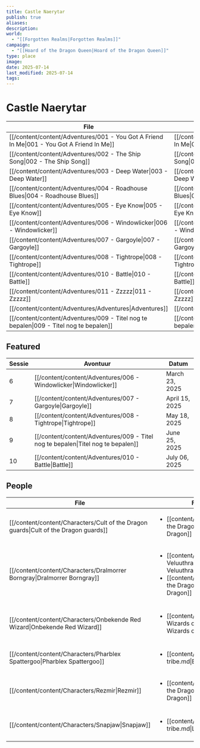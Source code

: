 ```yaml
---
title: Castle Naerytar
publish: true
aliases: 
description: 
world:
  - "[[Forgotten Realms|Forgotten Realms]]"
campaign:
  - "[[Hoard of the Dragon Queen|Hoard of the Dragon Queen]]"
type: place
image: 
date: 2025-07-14
last_modified: 2025-07-14
tags: 
---
```

# Castle Naerytar
| File                                                                                 | file.link                                                                            | file.path                                          |
| ------------------------------------------------------------------------------------ | ------------------------------------------------------------------------------------ | -------------------------------------------------- |
| [[/content/content/Adventures/001 - You Got A Friend In Me\|001 - You Got A Friend In Me]] | [[/content/content/Adventures/001 - You Got A Friend In Me\|001 - You Got A Friend In Me]] | content/Adventures/001 - You Got A Friend In Me.md |
| [[/content/content/Adventures/002 - The Ship Song\|002 - The Ship Song]]                   | [[/content/content/Adventures/002 - The Ship Song\|002 - The Ship Song]]                   | content/Adventures/002 - The Ship Song.md          |
| [[/content/content/Adventures/003 - Deep Water\|003 - Deep Water]]                         | [[/content/content/Adventures/003 - Deep Water\|003 - Deep Water]]                         | content/Adventures/003 - Deep Water.md             |
| [[/content/content/Adventures/004 - Roadhouse Blues\|004 - Roadhouse Blues]]               | [[/content/content/Adventures/004 - Roadhouse Blues\|004 - Roadhouse Blues]]               | content/Adventures/004 - Roadhouse Blues.md        |
| [[/content/content/Adventures/005 - Eye Know\|005 - Eye Know]]                             | [[/content/content/Adventures/005 - Eye Know\|005 - Eye Know]]                             | content/Adventures/005 - Eye Know.md               |
| [[/content/content/Adventures/006 - Windowlicker\|006 - Windowlicker]]                     | [[/content/content/Adventures/006 - Windowlicker\|006 - Windowlicker]]                     | content/Adventures/006 - Windowlicker.md           |
| [[/content/content/Adventures/007 - Gargoyle\|007 - Gargoyle]]                             | [[/content/content/Adventures/007 - Gargoyle\|007 - Gargoyle]]                             | content/Adventures/007 - Gargoyle.md               |
| [[/content/content/Adventures/008 - Tightrope\|008 - Tightrope]]                           | [[/content/content/Adventures/008 - Tightrope\|008 - Tightrope]]                           | content/Adventures/008 - Tightrope.md              |
| [[/content/content/Adventures/010 - Battle\|010 - Battle]]                                 | [[/content/content/Adventures/010 - Battle\|010 - Battle]]                                 | content/Adventures/010 - Battle.md                 |
| [[/content/content/Adventures/011 - Zzzzz\|011 - Zzzzz]]                                   | [[/content/content/Adventures/011 - Zzzzz\|011 - Zzzzz]]                                   | content/Adventures/011 - Zzzzz.md                  |
| [[/content/content/Adventures/Adventures\|Adventures]]                                     | [[/content/content/Adventures/Adventures\|Adventures]]                                     | content/Adventures/Adventures.md                   |
| [[/content/content/Adventures/009 - Titel nog te bepalen\|009 - Titel nog te bepalen]]     | [[/content/content/Adventures/009 - Titel nog te bepalen\|009 - Titel nog te bepalen]]     | content/Adventures/009 - Titel nog te bepalen.md   |

## Featured
| Sessie | Avontuur                                                                   | Datum          |
| ------ | -------------------------------------------------------------------------- | -------------- |
| 6      | [[/content/content/Adventures/006 - Windowlicker\|Windowlicker]]                 | March 23, 2025 |
| 7      | [[/content/content/Adventures/007 - Gargoyle\|Gargoyle]]                         | April 15, 2025 |
| 8      | [[/content/content/Adventures/008 - Tightrope\|Tightrope]]                       | May 18, 2025   |
| 9      | [[/content/content/Adventures/009 - Titel nog te bepalen\|Titel nog te bepalen]] | June 25, 2025  |
| 10     | [[/content/content/Adventures/010 - Battle\|Battle]]                             | July 06, 2025  |

## People
| File                                                                           | Faction                                                                                                                                                 | Description                                   |
| ------------------------------------------------------------------------------ | ------------------------------------------------------------------------------------------------------------------------------------------------------- | --------------------------------------------- |
| [[/content/content/Characters/Cult of the Dragon guards\|Cult of the Dragon guards]] | <ul><li>[[content/Factions/Cult of the Dragon.md\|Cult of the Dragon]]</li></ul>                                                                       | \-                                            |
| [[/content/content/Characters/Dralmorrer Borngray\|Dralmorrer Borngray]]             | <ul><li>[[content/Factions/Eldreth Veluuthra.md\|Eldreth Veluuthra]]</li><li>[[content/Factions/Cult of the Dragon.md\|Cult of the Dragon]]</li></ul> | Caretaker of Castle Naerytar                  |
| [[/content/content/Characters/Onbekende Red Wizard\|Onbekende Red Wizard]]           | <ul><li>[[content/Factions/Red Wizards of Thay.md\|Red Wizards of Thay]]</li></ul>                                                                     | Red wizard werkt samen met Cult of the Dragon |
| [[/content/content/Characters/Pharblex Spattergoo\|Pharblex Spattergoo]]             | <ul><li>[[content/Factions/Bullywug tribe.md\|Bullywug tribe]]</li></ul>                                                                               | Chief of Bullywug tribe                       |
| [[/content/content/Characters/Rezmir\|Rezmir]]                                       | <ul><li>[[content/Factions/Cult of the Dragon.md\|Cult of the Dragon]]</li></ul>                                                                       | Cult of the Dragon leader                     |
| [[/content/content/Characters/Snapjaw\|Snapjaw]]                                     | <ul><li>[[content/Factions/Lizardfolk tribe.md\|Lizardfolk tribe]]</li></ul>                                                                           | Future chief of the Lizardmen tribe           |

